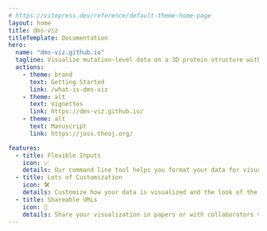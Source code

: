 ```yaml
---
# https://vitepress.dev/reference/default-theme-home-page
layout: home
title: dms-viz
titleTemplate: Documentation
hero:
  name: "dms-viz.github.io"
  tagline: Visualize mutation-level data on a 3D protein structure with a flexible web-based toolkit
  actions:
    - theme: brand
      text: Getting Started
      link: /what-is-dms-viz
    - theme: alt
      text: Vignettes
      link: https://dms-viz.github.io/
    - theme: alt
      text: Manuscript
      link: https://joss.theoj.org/

features:
  - title: Flexible Inputs
    icon: 📈
    details: Our command line tool helps you format your data for visualization.
  - title: Lots of Customization
    icon: 🛠️
    details: Customize how your data is visualized and the look of the protein structure.
  - title: Shareable URLs
    icon: 🔗
    details: Share your visualization in papers or with collaborators via URL links.
---
```

